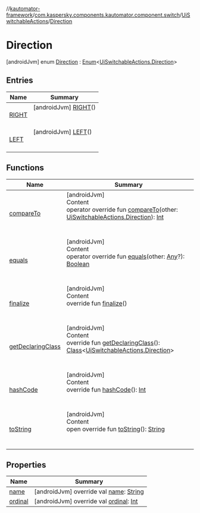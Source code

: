 //[kautomator-framework](../../../index.md)/[com.kaspersky.components.kautomator.component.switch](../../index.md)/[UiSwitchableActions](../index.md)/[Direction](index.md)



# Direction  
 [androidJvm] enum [Direction](index.md) : [Enum](https://kotlinlang.org/api/latest/jvm/stdlib/kotlin/-enum/index.html)<[UiSwitchableActions.Direction](index.md)>    


## Entries  
  
|  Name|  Summary| 
|---|---|
| [RIGHT](-r-i-g-h-t/index.md)|  [androidJvm] [RIGHT](-r-i-g-h-t/index.md)()  <br>  <br>   <br>
| [LEFT](-l-e-f-t/index.md)|  [androidJvm] [LEFT](-l-e-f-t/index.md)()  <br>  <br>   <br>


## Functions  
  
|  Name|  Summary| 
|---|---|
| [compareTo](https://kotlinlang.org/api/latest/jvm/stdlib/kotlin/-enum/compare-to.html)| [androidJvm]  <br>Content  <br>operator override fun [compareTo](https://kotlinlang.org/api/latest/jvm/stdlib/kotlin/-enum/compare-to.html)(other: [UiSwitchableActions.Direction](index.md)): [Int](https://kotlinlang.org/api/latest/jvm/stdlib/kotlin/-int/index.html)  <br><br><br>
| [equals](https://kotlinlang.org/api/latest/jvm/stdlib/kotlin/-enum/equals.html)| [androidJvm]  <br>Content  <br>operator override fun [equals](https://kotlinlang.org/api/latest/jvm/stdlib/kotlin/-enum/equals.html)(other: [Any](https://kotlinlang.org/api/latest/jvm/stdlib/kotlin/-any/index.html)?): [Boolean](https://kotlinlang.org/api/latest/jvm/stdlib/kotlin/-boolean/index.html)  <br><br><br>
| [finalize](https://kotlinlang.org/api/latest/jvm/stdlib/kotlin/-enum/finalize.html)| [androidJvm]  <br>Content  <br>override fun [finalize](https://kotlinlang.org/api/latest/jvm/stdlib/kotlin/-enum/finalize.html)()  <br><br><br>
| [getDeclaringClass](https://kotlinlang.org/api/latest/jvm/stdlib/kotlin/-enum/get-declaring-class.html)| [androidJvm]  <br>Content  <br>override fun [getDeclaringClass](https://kotlinlang.org/api/latest/jvm/stdlib/kotlin/-enum/get-declaring-class.html)(): [Class](https://developer.android.com/reference/kotlin/java/lang/Class.html)<[UiSwitchableActions.Direction](index.md)>  <br><br><br>
| [hashCode](https://kotlinlang.org/api/latest/jvm/stdlib/kotlin/-enum/hash-code.html)| [androidJvm]  <br>Content  <br>override fun [hashCode](https://kotlinlang.org/api/latest/jvm/stdlib/kotlin/-enum/hash-code.html)(): [Int](https://kotlinlang.org/api/latest/jvm/stdlib/kotlin/-int/index.html)  <br><br><br>
| [toString](https://kotlinlang.org/api/latest/jvm/stdlib/kotlin/-enum/to-string.html)| [androidJvm]  <br>Content  <br>open override fun [toString](https://kotlinlang.org/api/latest/jvm/stdlib/kotlin/-enum/to-string.html)(): [String](https://kotlinlang.org/api/latest/jvm/stdlib/kotlin/-string/index.html)  <br><br><br>


## Properties  
  
|  Name|  Summary| 
|---|---|
| [name](index.md#com.kaspersky.components.kautomator.component.switch/UiSwitchableActions.Direction/name/#/PointingToDeclaration/)|  [androidJvm] override val [name](index.md#com.kaspersky.components.kautomator.component.switch/UiSwitchableActions.Direction/name/#/PointingToDeclaration/): [String](https://kotlinlang.org/api/latest/jvm/stdlib/kotlin/-string/index.html)   <br>
| [ordinal](index.md#com.kaspersky.components.kautomator.component.switch/UiSwitchableActions.Direction/ordinal/#/PointingToDeclaration/)|  [androidJvm] override val [ordinal](index.md#com.kaspersky.components.kautomator.component.switch/UiSwitchableActions.Direction/ordinal/#/PointingToDeclaration/): [Int](https://kotlinlang.org/api/latest/jvm/stdlib/kotlin/-int/index.html)   <br>

